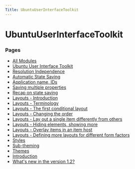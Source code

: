```yaml
---
Title: UbuntuUserInterfaceToolkit
---
```


# UbuntuUserInterfaceToolkit


<h3>Pages</h3>
   <ul>

   <li><a href="UbuntuUserInterfaceToolkit.all-modules.md">All Modules</a></li>

   <li><a href="UbuntuUserInterfaceToolkit.overview-ubuntu-sdk.md">Ubuntu User Interface Toolkit</a></li>

   <li><a href="UbuntuUserInterfaceToolkit.resolution-independence.md">Resolution Independence</a></li>

   <li><a href="UbuntuUserInterfaceToolkit.statesaving.md">Automatic State Saving</a></li>

   <li><a href="UbuntuUserInterfaceToolkit.statesaving1.md">Application name, IDs</a></li>

   <li><a href="UbuntuUserInterfaceToolkit.statesaving2.md">Saving multiple properties</a></li>

   <li><a href="UbuntuUserInterfaceToolkit.statesaving3.md">Recap on state saving</a></li>

   <li><a href="UbuntuUserInterfaceToolkit.ubuntu-layouts.md">Layouts - Introduction</a></li>

   <li><a href="UbuntuUserInterfaceToolkit.ubuntu-layouts1.md">Layouts - Terminology</a></li>

   <li><a href="UbuntuUserInterfaceToolkit.ubuntu-layouts2.md">Layouts - The first conditional layout</a></li>

   <li><a href="UbuntuUserInterfaceToolkit.ubuntu-layouts3.md">Layouts - Changing the order</a></li>

   <li><a href="UbuntuUserInterfaceToolkit.ubuntu-layouts4.md">Layouts - Lay out a single item differently from others</a></li>

   <li><a href="UbuntuUserInterfaceToolkit.ubuntu-layouts5.md">Layouts - Hiding elements, showing more</a></li>

   <li><a href="UbuntuUserInterfaceToolkit.ubuntu-layouts6.md">Layouts - Overlay items in an item host</a></li>

   <li><a href="UbuntuUserInterfaceToolkit.ubuntu-layouts7.md">Layouts - Defining more layouts for different form factors</a></li>

   <li><a href="UbuntuUserInterfaceToolkit.ubuntu-theming-styles.md">Styles</a></li>

   <li><a href="UbuntuUserInterfaceToolkit.ubuntu-theming-subtheming.md">Sub-theming</a></li>

   <li><a href="UbuntuUserInterfaceToolkit.ubuntu-theming-themes.md">Themes</a></li>

   <li><a href="UbuntuUserInterfaceToolkit.ubuntu-theming.md">Introduction</a></li>

   <li><a href="UbuntuUserInterfaceToolkit.ubuntu-whatsnew.md">What&#39;s new in the version 1.2?</a></li>

   </ul>
